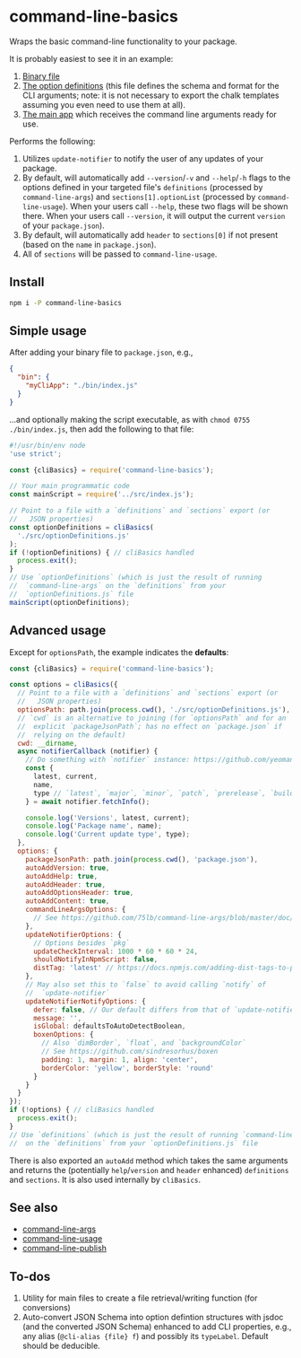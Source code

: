 # command-line-basics

Wraps the basic command-line functionality to your package.

It is probably easiest to see it in an example:

1. [Binary file](https://github.com/brettz9/license-badger/blob/master/bin/index.js#LC1)
2. [The option definitions](https://github.com/brettz9/license-badger/blob/master/src/optionDefinitions.js) (this file defines the schema and format for the CLI arguments; note: it is not necessary to export the chalk templates assuming you even need to use them at all).
3. [The main app](https://github.com/brettz9/license-badger/blob/3799384c3e0ba5651b4b2031a32042c573e8db3f/src/index.js#L118) which receives the command line arguments ready for use.

Performs the following:

1. Utilizes `update-notifier` to notify the user of any updates of your
    package.
2. By default, will automatically add `--version`/`-v` and `--help`/`-h`
    flags to the options defined in your targeted file's `definitions`
    (processed by `command-line-args`) and `sections[1].optionList` (processed
    by `command-line-usage`). When your users call `--help`, these two flags
    will be shown there. When your users call `--version`, it will output
    the current `version` of your `package.json`).
3. By default, will automatically add `header` to `sections[0]` if not
    present (based on the `name` in `package.json`).
4. All of `sections` will be passed to `command-line-usage`.

## Install

```sh
npm i -P command-line-basics
```

## Simple usage

After adding your binary file to `package.json`, e.g.,

```json
{
  "bin": {
    "myCliApp": "./bin/index.js"
  }
}
```

...and optionally making the script executable, as with
`chmod 0755 ./bin/index.js`, then add the following to that file:

```js
#!/usr/bin/env node
'use strict';

const {cliBasics} = require('command-line-basics');

// Your main programmatic code
const mainScript = require('../src/index.js');

// Point to a file with a `definitions` and `sections` export (or
//   JSON properties)
const optionDefinitions = cliBasics(
  './src/optionDefinitions.js'
);
if (!optionDefinitions) { // cliBasics handled
  process.exit();
}
// Use `optionDefinitions` (which is just the result of running
//  `command-line-args` on the `definitions` from your
//  `optionDefinitions.js` file
mainScript(optionDefinitions);
```

## Advanced usage

Except for `optionsPath`, the example indicates the **defaults**:

```js
const {cliBasics} = require('command-line-basics');

const options = cliBasics({
  // Point to a file with a `definitions` and `sections` export (or
  //   JSON properties)
  optionsPath: path.join(process.cwd(), './src/optionDefinitions.js'),
  // `cwd` is an alternative to joining (for `optionsPath` and for an
  //  explicit `packageJsonPath`; has no effect on `package.json` if
  //  relying on the default)
  cwd: __dirname,
  async notifierCallback (notifier) {
    // Do something with `notifier` instance: https://github.com/yeoman/update-notifier
    const {
      latest, current,
      name,
      type // `latest`, `major`, `minor`, `patch`, `prerelease`, `build`
    } = await notifier.fetchInfo();

    console.log('Versions', latest, current);
    console.log('Package name', name);
    console.log('Current update type', type);
  },
  options: {
    packageJsonPath: path.join(process.cwd(), 'package.json'),
    autoAddVersion: true,
    autoAddHelp: true,
    autoAddHeader: true,
    autoAddOptionsHeader: true,
    autoAddContent: true,
    commandLineArgsOptions: {
      // See https://github.com/75lb/command-line-args/blob/master/doc/API.md
    },
    updateNotifierOptions: {
      // Options besides `pkg`
      updateCheckInterval: 1000 * 60 * 60 * 24,
      shouldNotifyInNpmScript: false,
      distTag: 'latest' // https://docs.npmjs.com/adding-dist-tags-to-packages
    },
    // May also set this to `false` to avoid calling `notify` of
    //  `update-notifier`
    updateNotifierNotifyOptions: {
      defer: false, // Our default differs from that of `update-notifier` here
      message: '',
      isGlobal: defaultsToAutoDetectBoolean,
      boxenOptions: {
        // Also `dimBorder`, `float`, and `backgroundColor`
        // See https://github.com/sindresorhus/boxen
        padding: 1, margin: 1, align: 'center',
        borderColor: 'yellow', borderStyle: 'round'
      }
    }
  }
});
if (!options) { // cliBasics handled
  process.exit();
}
// Use `definitions` (which is just the result of running `command-line-args`
//  on the `definitions` from your `optionDefinitions.js` file
```

There is also exported an `autoAdd` method which takes the same arguments
and returns the (potentially `help`/`version` and `header` enhanced)
`definitions` and `sections`. It is also used internally by `cliBasics`.

## See also

- [command-line-args](https://github.com/75lb/command-line-args)
- [command-line-usage](https://github.com/75lb/command-line-usage/)
- [command-line-publish](https://github.com/brettz9/command-line-publish)

## To-dos

1. Utility for main files to create a file retrieval/writing function (for
    conversions)
1. Auto-convert JSON Schema into option defintion structures with jsdoc (and
    the converted JSON Schema) enhanced to add CLI properties,
    e.g., any alias (`@cli-alias {file} f`) and possibly its `typeLabel`.
    Default should be deducible.
